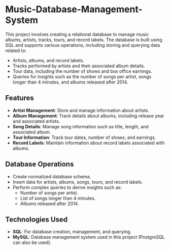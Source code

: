 # Music-Database-Management-System

This project involves creating a relational database to manage music albums, artists, tracks, tours, and record labels. The database is built using SQL and supports various operations, including storing and querying data related to:

- Artists, albums, and record labels.
- Tracks performed by artists and their associated album details.
- Tour data, including the number of shows and box office earnings.
- Queries for insights such as the number of songs per artist, songs longer than 4 minutes, and albums released after 2014.

## Features

- **Artist Management**: Store and manage information about artists.
- **Album Management**: Track details about albums, including release year and associated artists.
- **Song Details**: Manage song information such as title, length, and associated album.
- **Tour Information**: Track tour dates, number of shows, and earnings.
- **Record Labels**: Maintain information about record labels associated with albums.

## Database Operations

- Create normalized database schema.
- Insert data for artists, albums, songs, tours, and record labels.
- Perform complex queries to derive insights such as:
  - Number of songs per artist.
  - List of songs longer than 4 minutes.
  - Albums released after 2014.

## Technologies Used

- **SQL**: For database creation, management, and querying.
- **MySQL**: Database management system used in this project (PostgreSQL can also be used).

